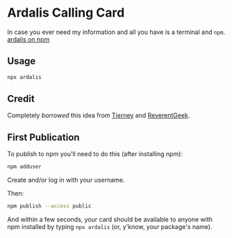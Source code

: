 # Ardalis Calling Card

In case you ever need my information and all you have is a terminal and `npm`. [ardalis on npm](https://www.npmjs.com/package/ardalis)

## Usage

```bash
npx ardalis
```

## Credit

Completely *borrowed* this idea from [Tierney](https://github.com/bnb/bitandbang) and [ReverentGeek](https://github.com/ReverentGeek).

## First Publication

To publish to npm you'll need to do this (after installing npm):

```bash
npm adduser
```

Create and/or log in with your username.

Then:

```bash
npm publish --access public
```

And within a few seconds, your card should be available to anyone with npm installed by typing `npx ardalis` (or, y'know, your package's name).
